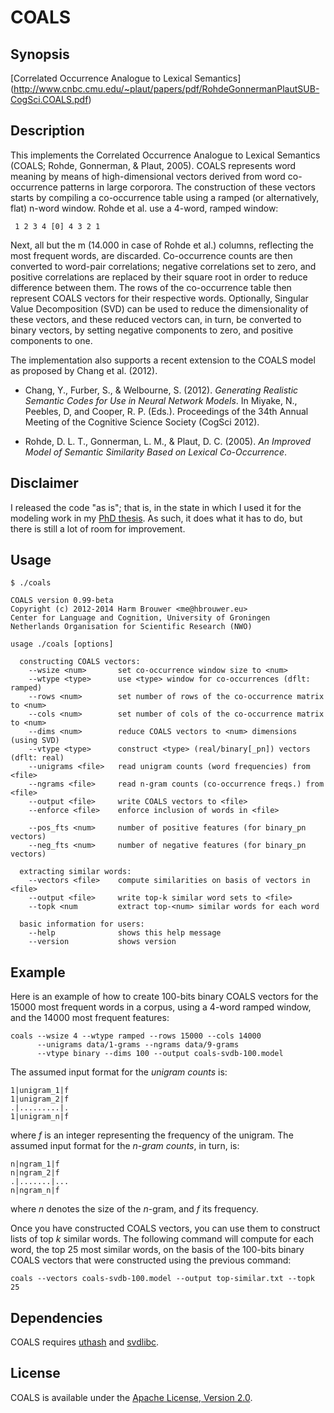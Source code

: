 COALS
=====

Synopsis
--------
[Correlated Occurrence Analogue to Lexical Semantics]
(http://www.cnbc.cmu.edu/~plaut/papers/pdf/RohdeGonnermanPlautSUB-CogSci.COALS.pdf)

Description
-----------

This implements the Correlated Occurrence Analogue to Lexical Semantics
(COALS; Rohde, Gonnerman, & Plaut, 2005). COALS represents word meaning by
means of high-dimensional vectors derived from word co-occurrence patterns
in large corporora. The construction of these vectors starts by compiling
a co-occurrence table using a ramped (or alternatively, flat) n-word window.
Rohde et al. use a 4-word, ramped window:

     1 2 3 4 [0] 4 3 2 1

Next, all but the m (14.000 in case of Rohde et al.) columns, reflecting the
most frequent words, are discarded. Co-occurrence counts are then converted
to word-pair correlations; negative correlations set to zero, and positive
correlations are replaced by their square root in order to reduce difference
between them. The rows of the co-occurrence table then represent COALS
vectors for their respective words. Optionally, Singular Value Decomposition
(SVD) can be used to reduce the dimensionality of these vectors, and these
reduced vectors can, in turn, be converted to binary vectors, by setting
negative components to zero, and positive components to one.

The implementation also supports a recent extension to the COALS model as
proposed by Chang et al. (2012).

* Chang, Y., Furber, S., & Welbourne, S. (2012). *Generating Realistic
  Semantic Codes for Use in Neural Network Models*. In Miyake, N., Peebles,
  D, and Cooper, R. P. (Eds.). Proceedings of the 34th Annual Meeting of the
  Cognitive Science Society (CogSci 2012).

* Rohde, D. L. T., Gonnerman, L. M., & Plaut, D. C. (2005). *An Improved
  Model of Semantic Similarity Based on Lexical Co-Occurrence*.

Disclaimer
----------

I released the code "as is"; that is, in the state in which I used it for
the modeling work in my [PhD
thesis](http://dissertations.ub.rug.nl/faculties/arts/2014/h.brouwer/?pLanguage=en).
As such, it does what it has to do, but there is still a lot of room for
improvement.

Usage
-----

    $ ./coals

    COALS version 0.99-beta
    Copyright (c) 2012-2014 Harm Brouwer <me@hbrouwer.eu>
    Center for Language and Cognition, University of Groningen
    Netherlands Organisation for Scientific Research (NWO)

    usage ./coals [options]

      constructing COALS vectors:
        --wsize <num>       set co-occurrence window size to <num>
        --wtype <type>      use <type> window for co-occurrences (dflt: ramped)
        --rows <num>        set number of rows of the co-occurrence matrix to <num>
        --cols <num>        set number of cols of the co-occurrence matrix to <num>
        --dims <num>        reduce COALS vectors to <num> dimensions (using SVD)
        --vtype <type>      construct <type> (real/binary[_pn]) vectors (dflt: real)
        --unigrams <file>   read unigram counts (word frequencies) from <file>
        --ngrams <file>     read n-gram counts (co-occurrence freqs.) from <file>
        --output <file>     write COALS vectors to <file>
        --enforce <file>    enforce inclusion of words in <file>

        --pos_fts <num>     number of positive features (for binary_pn vectors)
        --neg_fts <num>     number of negative features (for binary_pn vectors)

      extracting similar words:
        --vectors <file>    compute similarities on basis of vectors in <file>
        --output <file>     write top-k similar word sets to <file>
        --topk <num         extract top-<num> similar words for each word

      basic information for users:
        --help              shows this help message
        --version           shows version

Example
-------

Here is an example of how to create 100-bits binary COALS vectors for the
15000 most frequent words in a corpus, using a 4-word ramped window, and the
14000 most frequent features:

    coals --wsize 4 --wtype ramped --rows 15000 --cols 14000
          --unigrams data/1-grams --ngrams data/9-grams
          --vtype binary --dims 100 --output coals-svdb-100.model

The assumed input format for the *unigram counts* is:

    1|unigram_1|f
    1|unigram_2|f
    .|.........|.
    1|unigram_n|f

where *f* is an integer representing the frequency of the unigram. The assumed
input format for the *n-gram counts*, in turn, is:

    n|ngram_1|f
    n|ngram_2|f
    .|.......|...
    n|ngram_n|f

where *n* denotes the size of the *n*-gram, and *f* its frequency.

Once you have constructed COALS vectors, you can use them to construct lists
of top $k$ similar words. The following command will compute for each word,
the top 25 most similar words, on the basis of the 100-bits binary COALS
vectors that were constructed using the previous command:

    coals --vectors coals-svdb-100.model --output top-similar.txt --topk 25

Dependencies
------------

COALS requires [uthash](http://troydhanson.github.io/uthash/) and
[svdlibc](https://github.com/lucasmaystre/svdlibc).

License
-------

COALS is available under the [Apache License, Version
2.0](http://www.apache.org/licenses/LICENSE-2.0.html).
